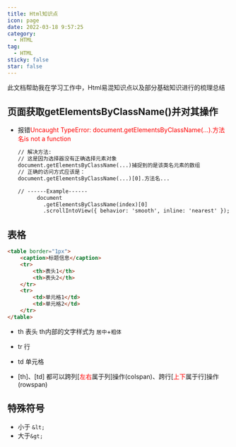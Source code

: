 ```yaml
---
title: Html知识点
icon: page
date: 2022-03-18 9:57:25
category:
  - HTML
tag:
  - HTML
sticky: false
star: false
---
```


此文档帮助我在学习工作中，Html易混知识点以及部分基础知识进行的梳理总结

<!-- more -->



## 页面获取getElementsByClassName()并对其操作

- 报错<font color='red'>Uncaught TypeError: document.getElementsByClassName(...).方法名is not a function</font>

  ```html
  // 解决方法:
  // 这是因为选择器没有正确选择元素对象
  document.getElementsByClassName(...)捕捉到的是该类名元素的数组
  // 正确的访问方式应该是：
  document.getElementsByClassName(...)[0].方法名...
  
  // ------Example------
        document
          .getElementsByClassName(index)[0]
          .scrollIntoView({ behavior: 'smooth', inline: 'nearest' });
  ```



## 表格

```html
<table border="1px">
    <caption>标题信息</caption>
    <tr>
        <th>表头1</th>
        <th>表头2</th>
    </tr>
    <tr>
        <td>单元格1</td>
        <td>单元格2</td>
    </tr>
</table>
```

- th 表头 th内部的文字样式为 `居中`+`粗体`
- tr 行
- td 单元格

- [th]、[td] 都可以跨列[<span style="color:red">左右</span>属于列]操作(colspan)、跨行[<span style="color:red">上下</span>属于行]操作(rowspan)



## 特殊符号

- 小于 `&lt;`
- 大于`&gt;`